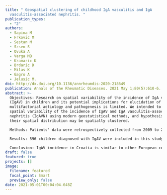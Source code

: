 ```yaml
---
title: " Geospatial clustering of childhood IgA vasculitis and IgA
  vasculitis-associated nephritis. "
publication_types:
  - "2"
authors:
  - Sapina M
  - Frkovic M
  - Sestan M
  - Srsen S
  - Ovuka A
  - Varga MB
  - Kramaric K
  - Brdaric D
  - Milas K
  - Gagro A
  - Jelusic M.
doi: http://dx.doi.org/10.1136/annrheumdis-2020-218649
publication: Annals of the Rheumatic Diseases. 2021 May 1;80(5):610-6.
abstract: >-
  Objectives: Research on spatial variability of the incidence of IgA vasculitis
  (IgAV) in children and its potential implications for elucidation of the
  multifactorial aetiology and pathogenesis is limited. We intended to observe
  spatial variability of the incidence of IgAV and IgA vasculitis-associated
  nephritis (IgAVN) using modern geostatistical methods, and hypothesised that
  their spatial distribution may be spatially clustered.

  Methods: Patients' data were retrospectively collected from 2009 to 2019 in five Croatian University Hospital Centres for paediatric rheumatology, and census data were used to calculate the incidence of IgAV. Using spatial empirical Bayesian smoothing, local Morans’ I and local indicator of spatial autocorrelation (LISA), we performed spatial statistical analysis.

  Results: 596 children diagnosed with IgAV were included in this study, of which 313 (52.52%) were male. The average annual incidence proportion was estimated to be 6.79 per 100 000 children, and the prevalence of IgAVN was 19.6%. Existence of spatial autocorrelation was observed in both IgAV and IgAVN; however, clustering distribution differed. While IgAV showed clustering in Mediterranean and west continental part around cities, IgAVN was clustered in the northern Mediterranean and eastern continental part, where a linear cluster following the Drava and Danube river was observed.

  Conclusion: IgAV incidence in Croatia is similar to other European countries. Spatial statistical analysis showed a non-random distribution of IgAV and IgAVN. Although aetiological associations cannot be inferred, spatial analytical techniques may help in investigating and generating new hypotheses in non-communicable diseases considering possible environmental risk factors and identification of potential genetic or epigenetic diversity.
draft: false
featured: true
projects: []
image:
  filename: featured
  focal_point: Smart
  preview_only: false
date: 2021-05-01T00:04:04.048Z
---
```

